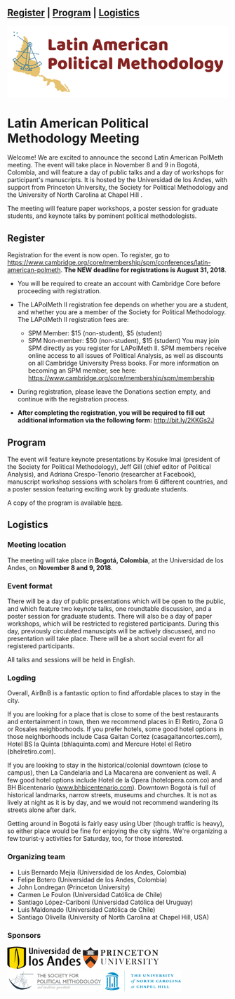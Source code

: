 <a href="#register">Register</a> | <a href="#program">Program</a> | <a href="#logistics">Logistics</a>
---
<img src="LAPolMeth_Logo.png" alt="LAPolMeth"> 

# Latin American Political Methodology Meeting


Welcome! We are excited to announce the second Latin American PolMeth meeting. The event will take place in November 8 and 9 in Bogotá, Colombia, and will feature a day of public talks and a day of workshops for participant's manuscripts. It is hosted by the Universidad de los Andes, with support from Princeton University, the Society for Political Methodology and the University of North Carolina at Chapel Hill . 

The meeting will feature paper workshops, a poster session for graduate students, and keynote talks by pominent political methodologists. 

## Register

Registration for the event is now open. To register, go to <https://www.cambridge.org/core/membership/spm/conferences/latin-american-polmeth>. **The NEW deadline for registrations is August 31, 2018**.

- You will be required to create an account with Cambridge Core before proceeding with registration.
 
- The LAPolMeth II registration fee depends on whether you are a student, and whether you are a member of the Society for Political Methodology. The LAPolMeth II registration fees are:
    + SPM Member: $15 (non-student), $5 (student)
    + SPM Non-member: $50 (non-student), $15 (student)
You may join SPM directly as you register for LAPolMeth II. SPM members receive online access to all issues of Political Analysis, as well as discounts on all Cambridge University Press books. For more information on becoming an SPM member, see here: <https://www.cambridge.org/core/membership/spm/membership>

- During registration, please leave the Donations section empty, and continue with the registration process. 

- **After completing the registration, you will be required to fill out additional information via the following form:** <http://bit.ly/2KKGs2J> 

## Program

The event will feature keynote presentations by Kosuke Imai (president of the Society for Political Methodology), Jeff Gill (chief editor of Political Analysis), and Adriana Crespo-Tenorio (researcher at Facebook), manuscript workshop sessions with scholars from 6 different countries, and a poster session featuring exciting work by graduate students.

A copy of the program is available [here](https://github.com/latam-polmeth/Meeting2018/blob/master/Agenda%20con%20salones.pdf).

## Logistics

### Meeting location
The meeting will take place in **Bogotá, Colombia**, at the Universidad de los Andes, on **November 8 and 9, 2018**. 

### Event format
There will be a day of public presentations which will be open to the public, and which feature two keynote talks, one roundtable discussion, and a poster session for graduate students. There will also be a day of paper workshops, which will be restricted to registered participants. During this day, previously circulated manuscipts will be actively discussed, and no presentation will take place. There will be a short social event for all registered participants. 

All talks and sessions will be held in English.

### Logding

Overall, AirBnB is a fantastic option to find affordable places to stay in the city. 

If you are looking for a place that is close to some of the best restaurants and entertainment in town, then we recommend places in El Retiro, Zona G or Rosales neighborhoods. If you prefer hotels, some good hotel options in those neighborhoods include Casa Gaitan Cortez (casagaitancortes.com), Hotel BS la Quinta (bhlaquinta.com) and Mercure Hotel el Retiro (bhelretiro.com). 

If you are looking to stay in the historical/colonial downtown (close to campus), then La Candelaria and La Macarena are convenient as well.  A few good hotel options include Hotel de la Opera (hotelopera.com.co) and BH Bicentenario (www.bhbicentenario.com). Downtown Bogotá is full of historical landmarks, narrow streets, museums and churches. It is not as lively at night as it is by day, and we would not recommend wandering its streets alone after dark. 

Getting around in Bogotá is fairly easy using Uber (though traffic is heavy), so either place would be fine for enjoying the city sights. We're organizing a few tourist-y activities for Saturday, too, for those interested.

### Organizing team

- Luis Bernardo Mejía (Universidad de los Andes, Colombia)
- Felipe Botero (Universidad de los Andes, Colombia)
- John Londregan (Princeton University)
- Carmen Le Foulon (Universidad Católica de Chile)
- Santiago López-Cariboni (Universidad Católica del Uruguay)
- Luis Maldonado (Universidad Católica de Chile)
- Santiago Olivella (University of North Carolina at Chapel Hill, USA)

### Sponsors

<img src="uniandes.png" alt="Universidad de los Andes" height="50"> <img src="princeton.jpg" alt="Princeton University" height="50"> <img src="PolMeth.png" alt="Society for Political Methodology" height="50"> <img src="unc.jpg" alt="University of North Carolina at Chapel Hill" height="50">



